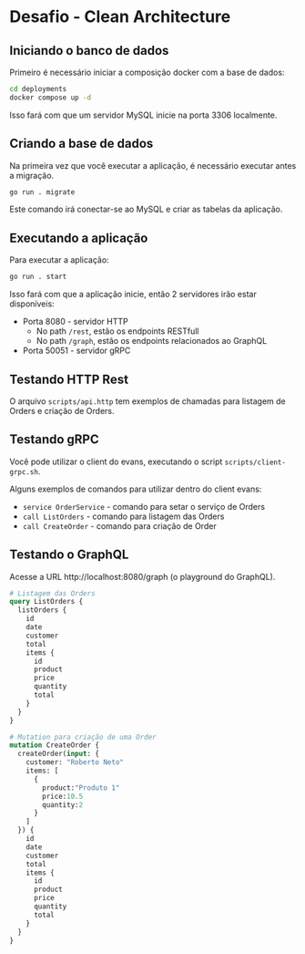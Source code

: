 # Desafio - Clean Architecture

## Iniciando o banco de dados

Primeiro é necessário iniciar a composição docker com a base de dados:

```bash
cd deployments
docker compose up -d
```

Isso fará com que um servidor MySQL inicie na porta 3306 localmente.

## Criando a base de dados

Na primeira vez que você executar a aplicação, é necessário executar antes a migração.

```bash
go run . migrate
```

Este comando irá conectar-se ao MySQL e criar as tabelas da aplicação.

## Executando a aplicação

Para executar a aplicação:
```bash
go run . start
```

Isso fará com que a aplicação inicie, então 2 servidores irão estar disponíveis:
* Porta 8080 - servidor HTTP
  * No path `/rest`, estão os endpoints RESTfull
  * No path `/graph`, estão os endpoints relacionados ao GraphQL
* Porta 50051 - servidor gRPC


## Testando HTTP Rest

O arquivo `scripts/api.http` tem exemplos de chamadas para listagem de Orders e criação de Orders.

## Testando  gRPC

Você pode utilizar o client do evans, executando o script `scripts/client-grpc.sh`.

Alguns exemplos de comandos para utilizar dentro do client evans:
- `service OrderService` - comando para setar o serviço de Orders
- `call ListOrders` - comando para listagem das Orders
- `call CreateOrder` - comando para criação de Order

## Testando o GraphQL

Acesse a URL http://localhost:8080/graph (o playground do GraphQL).

```graphql
# Listagem das Orders
query ListOrders {
  listOrders {
    id
    date
    customer
    total
    items {
      id
      product
      price
      quantity
      total
    }
  }
}

# Mutation para criação de uma Order
mutation CreateOrder {
  createOrder(input: {
    customer: "Roberto Neto"
    items: [
      {
        product:"Produto 1"
        price:10.5
        quantity:2
      }
    ]
  }) {
    id
    date
    customer
    total
    items {
      id
      product
      price
      quantity
      total
    }
  }
}
```